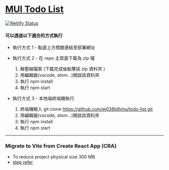 # [MUI Todo List](https://mui-todo-list.netlify.app/)

[![Netlify Status](https://api.netlify.com/api/v1/badges/6e5e649c-4f53-4808-b3ec-1601bb5a6a03/deploy-status)](https://app.netlify.com/sites/mui-todo-list/deploys)

#### 可以透過以下適合的方式執行

- 執行方式 1 - 點選上方標題連結至部署網址

- 執行方式 2 - 在 repo 主頁面下載為 zip 檔
  1. 解壓縮檔案 (下載完成後點擊該 zip 資料夾 )
  2. 用編輯器(vscode, atom...)開啟該資料夾
  3. 執行 npm install
  4. 執行 npm start
- 執行方式 3 - 本地端終端機執行
  1. 終端機輸入 git clone https://github.com/ej038b8vhu/todo-list.git
  2. 用編輯器(vscode, atom...)開啟該資料夾
  3. 執行 npm install
  4. 執行 npm start

---

### Migrate to Vite from Create React App (CRA)

- To reduce project physical size 300 MB
- [step refer](https://www.robinwieruch.de/vite-create-react-app/)
